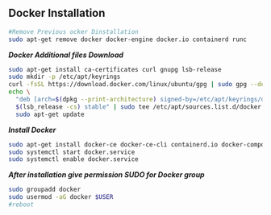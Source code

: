 ## Docker Installation

```bash
#Remove Previous ocker Dinstallation
sudo apt-get remove docker docker-engine docker.io containerd runc
```
**_Docker Additional files Download_**

```bash
sudo apt-get install ca-certificates curl gnupg lsb-release
sudo mkdir -p /etc/apt/keyrings
curl -fsSL https://download.docker.com/linux/ubuntu/gpg | sudo gpg --dearmor -o /etc/apt/keyrings/docker.gpg
echo \
  "deb [arch=$(dpkg --print-architecture) signed-by=/etc/apt/keyrings/docker.gpg] https://download.docker.com/linux/ubuntu \
  $(lsb_release -cs) stable" | sudo tee /etc/apt/sources.list.d/docker.list > /dev/null
  sudo apt-get update
```
**_Install Docker_**

```bash
sudo apt-get install docker-ce docker-ce-cli containerd.io docker-compose-plugin -y
sudo systemctl start docker.service
sudo systemctl enable docker.service
```

**_After installation give permission SUDO for Docker group_**

```bash
sudo groupadd docker
sudo usermod -aG docker $USER
#reboot
```

